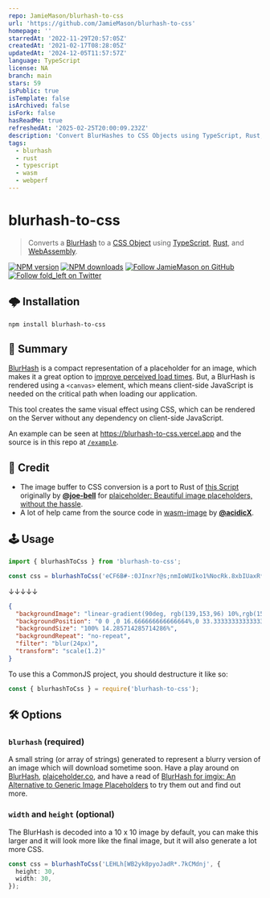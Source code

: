 ```yaml
---
repo: JamieMason/blurhash-to-css
url: 'https://github.com/JamieMason/blurhash-to-css'
homepage: ''
starredAt: '2022-11-29T20:57:05Z'
createdAt: '2021-02-17T08:28:05Z'
updatedAt: '2024-12-05T11:57:57Z'
language: TypeScript
license: NA
branch: main
stars: 59
isPublic: true
isTemplate: false
isArchived: false
isFork: false
hasReadMe: true
refreshedAt: '2025-02-25T20:00:09.232Z'
description: 'Convert BlurHashes to CSS Objects using TypeScript, Rust, and WebAssembly.'
tags:
  - blurhash
  - rust
  - typescript
  - wasm
  - webperf
---
```


# blurhash-to-css

> Converts a [BlurHash](https://blurha.sh) to a [CSS Object](https://developer.mozilla.org/en-US/docs/Web/API/ElementCSSInlineStyle/style) using [TypeScript](https://www.typescriptlang.org/), [Rust](https://www.rust-lang.org/), and [WebAssembly](https://github.com/rustwasm/wasm-pack).

[![NPM version](http://img.shields.io/npm/v/blurhash-to-css.svg?style=flat-square)](https://www.npmjs.com/package/blurhash-to-css) [![NPM downloads](http://img.shields.io/npm/dm/blurhash-to-css.svg?style=flat-square)](https://www.npmjs.com/package/blurhash-to-css) [![Follow JamieMason on GitHub](https://img.shields.io/github/followers/JamieMason.svg?style=social&label=Follow)](https://github.com/JamieMason) [![Follow fold_left on Twitter](https://img.shields.io/twitter/follow/fold_left.svg?style=social&label=Follow)](https://twitter.com/fold_left)

## 🌩 Installation

```
npm install blurhash-to-css
```

## 📣 Summary

[BlurHash](https://blurha.sh) is a compact representation of a placeholder for an image, which makes it a great option to [improve perceived load times](https://blog.imgix.com/2021/01/26/blurhash). But, a BlurHash is rendered using a `<canvas>` element, which means client-side JavaScript is needed on the critical path when loading our application.

This tool creates the same visual effect using CSS, which can be rendered on the Server without any dependency on client-side JavaScript.

An example can be seen at https://blurhash-to-css.vercel.app and the source is in this repo at [`/example`](https://github.com/JamieMason/blurhash-to-css/tree/main/example).

## 🤝 Credit

- The image buffer to CSS conversion is a port to Rust of [this Script](https://github.com/joe-bell/plaiceholder/blob/d09df807df5d11c5d91a7971c2f90e2faa845843/packages/css/src/index.ts#L18-L51) originally by [**@joe-bell**](https://github.com/joe-bell) for [plaiceholder: Beautiful image placeholders, without the hassle](https://plaiceholder.co/).
- A lot of help came from the source code in [wasm-image](https://github.com/peerigon/wasm-image) by [**@acidicX**](https://github.com/acidicX).

## 🕹 Usage

```ts
import { blurhashToCss } from 'blurhash-to-css';

const css = blurhashToCss('eCF6B#-:0JInxr?@s;nmIoWUIko1%NocRk.8xbIUaxR*^+s;RiWAWU');
```

↓↓↓↓↓

```json
{
  "backgroundImage": "linear-gradient(90deg, rgb(139,153,96) 10%,rgb(153,160,118) 10% 20%,rgb(170,172,142) 20% 30%,rgb(177,180,151) 30% 40%,rgb(174,180,146) 40% 50%,rgb(162,172,130) 50% 60%,rgb(148,162,114) 60% 70%,rgb(136,150,104) 70% 80%,rgb(131,145,95) 80% 90%,rgb(130,144,91) 90% 100%),linear-gradient(90deg, rgb(109,129,65) 10%,rgb(117,131,80) 10% 20%,rgb(130,138,101) 20% 30%,rgb(142,148,113) 30% 40%,rgb(146,150,114) 40% 50%,rgb(136,144,103) 50% 60%,rgb(116,130,88) 60% 70%,rgb(102,119,75) 70% 80%,rgb(104,118,71) 80% 90%,rgb(112,123,72) 90% 100%),linear-gradient(90deg, rgb(110,122,70) 10%,rgb(114,122,85) 10% 20%,rgb(126,129,106) 20% 30%,rgb(143,140,122) 30% 40%,rgb(151,147,128) 40% 50%,rgb(144,142,122) 50% 60%,rgb(123,126,107) 60% 70%,rgb(106,111,90) 70% 80%,rgb(108,109,83) 80% 90%,rgb(118,117,83) 90% 100%),linear-gradient(90deg, rgb(134,133,102) 10%,rgb(141,138,120) 10% 20%,rgb(155,150,144) 20% 30%,rgb(172,164,161) 30% 40%,rgb(179,173,168) 40% 50%,rgb(173,168,162) 50% 60%,rgb(156,151,146) 60% 70%,rgb(137,132,127) 70% 80%,rgb(127,124,110) 80% 90%,rgb(128,124,101) 90% 100%),linear-gradient(90deg, rgb(116,124,95) 10%,rgb(125,129,112) 10% 20%,rgb(143,141,135) 20% 30%,rgb(160,156,153) 30% 40%,rgb(169,164,160) 40% 50%,rgb(165,161,155) 50% 60%,rgb(148,145,141) 60% 70%,rgb(124,125,118) 70% 80%,rgb(107,110,97) 80% 90%,rgb(99,106,82) 90% 100%),linear-gradient(90deg, rgb(95,105,51) 10%,rgb(99,105,66) 10% 20%,rgb(110,111,88) 20% 30%,rgb(125,122,107) 30% 40%,rgb(136,131,115) 40% 50%,rgb(134,129,111) 50% 60%,rgb(120,116,98) 60% 70%,rgb(97,97,77) 70% 80%,rgb(78,84,51) 80% 90%,rgb(70,78,30) 90% 100%),linear-gradient(90deg, rgb(109,106,21) 10%,rgb(109,104,44) 10% 20%,rgb(112,104,67) 20% 30%,rgb(122,109,83) 30% 40%,rgb(131,114,88) 40% 50%,rgb(130,112,83) 50% 60%,rgb(119,103,70) 60% 70%,rgb(104,91,51) 70% 80%,rgb(93,84,34) 80% 90%,rgb(92,84,24) 90% 100%)",
  "backgroundPosition": "0 0 ,0 16.666666666666664%,0 33.33333333333333%,0 50%,0 66.66666666666666%,0 83.33333333333334%,0 100%",
  "backgroundSize": "100% 14.285714285714286%",
  "backgroundRepeat": "no-repeat",
  "filter": "blur(24px)",
  "transform": "scale(1.2)"
}
```

To use this a CommonJS project, you should destructure it like so:

```ts
const { blurhashToCss } = require('blurhash-to-css');
```

## 🛠 Options

### `blurhash` (required)

A small string (or array of strings) generated to represent a blurry version of an image which will download sometime soon. Have a play around on [BlurHash](https://blurha.sh), [plaiceholder.co](https://plaiceholder.co/), and have a read of [BlurHash for imgix: An Alternative to Generic Image Placeholders](https://blog.imgix.com/2021/01/26/blurhash) to try them out and find out more.

### `width` and `height` (optional)

The BlurHash is decoded into a 10 x 10 image by default, you can make this larger and it will look more like the final image, but it will also generate a lot more CSS.

```ts
const css = blurhashToCss('LEHLh[WB2yk8pyoJadR*.7kCMdnj', {
  height: 30,
  width: 30,
});
```
